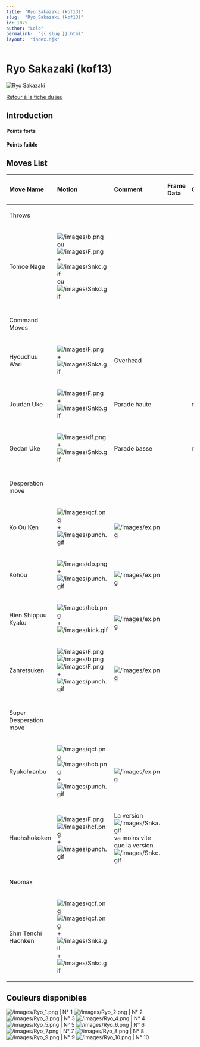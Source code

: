 ```yaml
---
title: "Ryo Sakazaki (kof13)"
slug:  "Ryo_Sakazaki_(kof13)"
id: 1075
author: "Lolo"
permalink:  "{{ slug }}.html"
layout:  "index.njk"
---
```


# Ryo Sakazaki (kof13)

![Ryo Sakazaki](/images/Ryokof13.gif "Ryo Sakazaki")

[Retour à la fiche du
jeu](http://basgrospoing.fr/wiki/index.php?title=The_King_of_Fighters_XIII)

## Introduction

#### Points forts

#### Points faible

## Moves List

<table>
<thead>
<tr class="header">
<th style="text-align: left;"><p>Move Name</p></th>
<th style="text-align: left;"><p>Motion</p></th>
<th style="text-align: left;"><p>Comment</p></th>
<th style="text-align: left;"><p>Frame Data</p></th>
<th style="text-align: left;"><p>Cancelable</p></th>
<th style="text-align: left;"><p>Damage LOW/HIGH/EX</p></th>
</tr>
</thead>
<tbody>
<tr class="odd">
<td style="text-align: left;"><p>Throws</p></td>
<td style="text-align: left;"></td>
<td style="text-align: left;"></td>
<td style="text-align: left;"></td>
<td style="text-align: left;"></td>
<td style="text-align: left;"></td>
</tr>
<tr class="even">
<td style="text-align: left;"><p>Tomoe Nage</p></td>
<td style="text-align: left;"><p><img src="/images/b.png"
title="/images/b.png" alt="/images/b.png" /> ou <img src="/images/F.png"
title="/images/F.png" alt="/images/F.png" /> + <img
src="/images/Snkc.gif" title="/images/Snkc.gif"
alt="/images/Snkc.gif" /> ou <img src="/images/Snkd.gif"
title="/images/Snkd.gif" alt="/images/Snkd.gif" /></p></td>
<td style="text-align: left;"></td>
<td style="text-align: left;"></td>
<td style="text-align: left;"></td>
<td style="text-align: left;"><p>100</p></td>
</tr>
<tr class="odd">
<td style="text-align: left;"></td>
<td style="text-align: left;"></td>
<td style="text-align: left;"></td>
<td style="text-align: left;"></td>
<td style="text-align: left;"></td>
<td style="text-align: left;"></td>
</tr>
<tr class="even">
<td style="text-align: left;"><p>Command Moves</p></td>
<td style="text-align: left;"></td>
<td style="text-align: left;"></td>
<td style="text-align: left;"></td>
<td style="text-align: left;"></td>
<td style="text-align: left;"></td>
</tr>
<tr class="odd">
<td style="text-align: left;"><p>Hyouchuu Wari</p></td>
<td style="text-align: left;"><p><img src="/images/F.png"
title="/images/F.png" alt="/images/F.png" /> + <img
src="/images/Snka.gif" title="/images/Snka.gif"
alt="/images/Snka.gif" /></p></td>
<td style="text-align: left;"><p>Overhead</p></td>
<td style="text-align: left;"></td>
<td style="text-align: left;"></td>
<td style="text-align: left;"><p>70(65 en combo)</p></td>
</tr>
<tr class="even">
<td style="text-align: left;"><p>Joudan Uke</p></td>
<td style="text-align: left;"><p><img src="/images/F.png"
title="/images/F.png" alt="/images/F.png" /> + <img
src="/images/Snkb.gif" title="/images/Snkb.gif"
alt="/images/Snkb.gif" /></p></td>
<td style="text-align: left;"><p>Parade haute</p></td>
<td style="text-align: left;"></td>
<td style="text-align: left;"><p>non</p></td>
<td style="text-align: left;"><p>0</p></td>
</tr>
<tr class="odd">
<td style="text-align: left;"><p>Gedan Uke</p></td>
<td style="text-align: left;"><p><img src="/images/df.png"
title="/images/df.png" alt="/images/df.png" /> + <img
src="/images/Snkb.gif" title="/images/Snkb.gif"
alt="/images/Snkb.gif" /></p></td>
<td style="text-align: left;"><p>Parade basse</p></td>
<td style="text-align: left;"></td>
<td style="text-align: left;"><p>non</p></td>
<td style="text-align: left;"><p>0</p></td>
</tr>
<tr class="even">
<td style="text-align: left;"></td>
<td style="text-align: left;"></td>
<td style="text-align: left;"></td>
<td style="text-align: left;"></td>
<td style="text-align: left;"></td>
<td style="text-align: left;"></td>
</tr>
<tr class="odd">
<td style="text-align: left;"><p>Desperation move</p></td>
<td style="text-align: left;"></td>
<td style="text-align: left;"></td>
<td style="text-align: left;"></td>
<td style="text-align: left;"></td>
<td style="text-align: left;"></td>
</tr>
<tr class="even">
<td style="text-align: left;"><p>Ko Ou Ken</p></td>
<td style="text-align: left;"><p><img src="/images/qcf.png"
title="/images/qcf.png" alt="/images/qcf.png" /> + <img
src="/images/punch.gif" title="/images/punch.gif"
alt="/images/punch.gif" /></p></td>
<td style="text-align: left;"><p><br />
<img src="/images/ex.png" title="/images/ex.png"
alt="/images/ex.png" /></p></td>
<td style="text-align: left;"></td>
<td style="text-align: left;"></td>
<td style="text-align: left;"><p>55 / 70<br />
120</p></td>
</tr>
<tr class="odd">
<td style="text-align: left;"><p>Kohou</p></td>
<td style="text-align: left;"><p><img src="/images/dp.png"
title="/images/dp.png" alt="/images/dp.png" /> + <img
src="/images/punch.gif" title="/images/punch.gif"
alt="/images/punch.gif" /></p></td>
<td style="text-align: left;"><p><br />
<img src="/images/ex.png" title="/images/ex.png"
alt="/images/ex.png" /></p></td>
<td style="text-align: left;"></td>
<td style="text-align: left;"></td>
<td style="text-align: left;"><p>65 / 122<br />
160</p></td>
</tr>
<tr class="even">
<td style="text-align: left;"><p>Hien Shippuu Kyaku</p></td>
<td style="text-align: left;"><p><img src="/images/hcb.png"
title="/images/hcb.png" alt="/images/hcb.png" /> + <img
src="/images/kick.gif" title="/images/kick.gif"
alt="/images/kick.gif" /></p></td>
<td style="text-align: left;"><p><br />
<img src="/images/ex.png" title="/images/ex.png"
alt="/images/ex.png" /></p></td>
<td style="text-align: left;"></td>
<td style="text-align: left;"></td>
<td style="text-align: left;"><p>87 / 141<br />
156</p></td>
</tr>
<tr class="odd">
<td style="text-align: left;"><p>Zanretsuken</p></td>
<td style="text-align: left;"><p><img src="/images/F.png"
title="/images/F.png" alt="/images/F.png" /> <img src="/images/b.png"
title="/images/b.png" alt="/images/b.png" /><img src="/images/F.png"
title="/images/F.png" alt="/images/F.png" /> + <img
src="/images/punch.gif" title="/images/punch.gif"
alt="/images/punch.gif" /></p></td>
<td style="text-align: left;"><p><br />
<img src="/images/ex.png" title="/images/ex.png"
alt="/images/ex.png" /></p></td>
<td style="text-align: left;"></td>
<td style="text-align: left;"></td>
<td style="text-align: left;"><p>120 / 108<br />
164</p></td>
</tr>
<tr class="even">
<td style="text-align: left;"></td>
<td style="text-align: left;"></td>
<td style="text-align: left;"></td>
<td style="text-align: left;"></td>
<td style="text-align: left;"></td>
<td style="text-align: left;"></td>
</tr>
<tr class="odd">
<td style="text-align: left;"><p>Super Desperation move</p></td>
<td style="text-align: left;"></td>
<td style="text-align: left;"></td>
<td style="text-align: left;"></td>
<td style="text-align: left;"></td>
<td style="text-align: left;"></td>
</tr>
<tr class="even">
<td style="text-align: left;"><p>Ryukohranbu</p></td>
<td style="text-align: left;"><p><img src="/images/qcf.png"
title="/images/qcf.png" alt="/images/qcf.png" /><img
src="/images/hcb.png" title="/images/hcb.png" alt="/images/hcb.png" /> +
<img src="/images/punch.gif" title="/images/punch.gif"
alt="/images/punch.gif" /></p></td>
<td style="text-align: left;"><p><br />
<img src="/images/ex.png" title="/images/ex.png"
alt="/images/ex.png" /></p></td>
<td style="text-align: left;"></td>
<td style="text-align: left;"></td>
<td style="text-align: left;"><p>210<br />
360</p></td>
</tr>
<tr class="odd">
<td style="text-align: left;"><p>Haohshokoken</p></td>
<td style="text-align: left;"><p><img src="/images/F.png"
title="/images/F.png" alt="/images/F.png" /><img src="/images/hcf.png"
title="/images/hcf.png" alt="/images/hcf.png" /> + <img
src="/images/punch.gif" title="/images/punch.gif"
alt="/images/punch.gif" /></p></td>
<td style="text-align: left;"><p>La version<img src="/images/Snka.gif"
title="/images/Snka.gif" alt="/images/Snka.gif" />va moins vite que la
version<img src="/images/Snkc.gif" title="/images/Snkc.gif"
alt="/images/Snkc.gif" /></p></td>
<td style="text-align: left;"></td>
<td style="text-align: left;"></td>
<td style="text-align: left;"><p>200</p></td>
</tr>
<tr class="even">
<td style="text-align: left;"><p>Neomax</p></td>
<td style="text-align: left;"></td>
<td style="text-align: left;"></td>
<td style="text-align: left;"></td>
<td style="text-align: left;"></td>
<td style="text-align: left;"></td>
</tr>
<tr class="odd">
<td style="text-align: left;"><p>Shin Tenchi Haohken</p></td>
<td style="text-align: left;"><p><img src="/images/qcf.png"
title="/images/qcf.png" alt="/images/qcf.png" /><img
src="/images/qcf.png" title="/images/qcf.png" alt="/images/qcf.png" /> +
<img src="/images/Snka.gif" title="/images/Snka.gif"
alt="/images/Snka.gif" />+<img src="/images/Snkc.gif"
title="/images/Snkc.gif" alt="/images/Snkc.gif" /></p></td>
<td style="text-align: left;"></td>
<td style="text-align: left;"></td>
<td style="text-align: left;"></td>
<td style="text-align: left;"><p>480</p></td>
</tr>
</tbody>
</table>

## Couleurs disponibles

![](/images/Ryo_1.png "/images/Ryo_1.png") \| N° 1
![](/images/Ryo_2.png "/images/Ryo_2.png") \| N° 2
![](/images/Ryo_3.png "/images/Ryo_3.png") \| N° 3
![](/images/Ryo_4.png "/images/Ryo_4.png") \| N° 4
![](/images/Ryo_5.png "/images/Ryo_5.png") \| N° 5
![](/images/Ryo_6.png "/images/Ryo_6.png") \| N° 6
![](/images/Ryo_7.png "/images/Ryo_7.png") \| N° 7
![](/images/Ryo_8.png "/images/Ryo_8.png") \| N° 8
![](/images/Ryo_9.png "/images/Ryo_9.png") \| N° 9
![](/images/Ryo_10.png "/images/Ryo_10.png") \| N° 10
